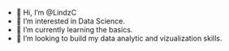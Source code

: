 - 👋 Hi, I’m @LindzC
- 👀 I’m interested in Data Science.
- 🌱 I’m currently learning the basics.
- 💞️ I’m looking to build my data analytic and vizualization skills. 

<!---
LindzC/LindzC is a ✨ special ✨ repository because its `README.md` (this file) appears on your GitHub profile.
You can click the Preview link to take a look at your changes.
--->
